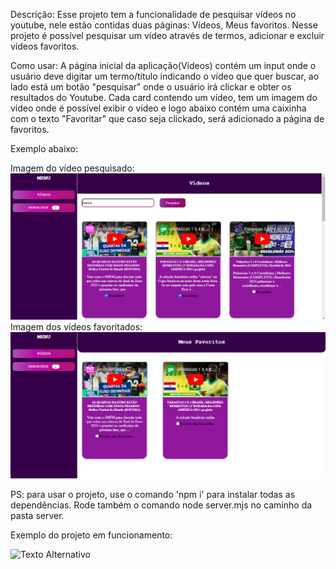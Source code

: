 Descrição: Esse projeto tem a funcionalidade de pesquisar vídeos no youtube, nele estão contidas duas páginas: Vídeos, Meus favoritos.
Nesse projeto é possível pesquisar um vídeo através de termos, adicionar e excluir vídeos favoritos.

Como usar: A página inicial da aplicação(Vídeos) contém um input onde o usuário deve digitar um termo/título indicando o vídeo que quer buscar, ao lado está um botão "pesquisar" onde o usuário
irá clickar e obter os resultados do Youtube.
Cada card contendo um vídeo, tem um imagem do vídeo onde é possível exibir o vídeo e logo abaixo contém uma caixinha com o texto "Favoritar" que caso seja clickado, será adicionado
a página de favoritos.

Exemplo abaixo:

Imagem do vídeo pesquisado:
<img src="videos.png" alt="Texto Alternativo">
Imagem dos vídeos favoritados:
<img src="favoritos.png" alt="Texto Alternativo">

PS: para usar o projeto, use o comando 'npm i' para instalar todas as dependências.
Rode também o comando node server.mjs no caminho da pasta server.


Exemplo do projeto em funcionamento:

<img src="Novo projeto.gif" alt="Texto Alternativo">
